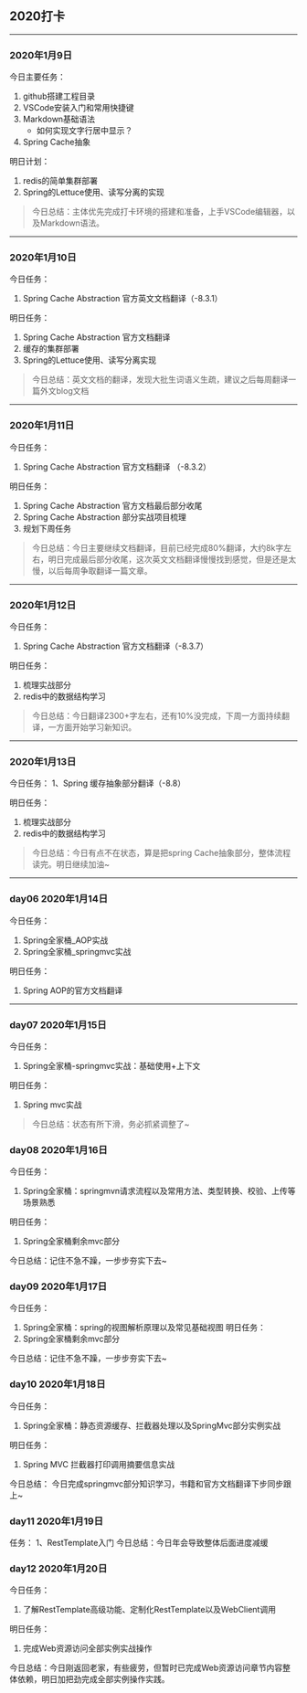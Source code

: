 ## 2020打卡
---
### 2020年1月9日 
今日主要任务：
1. github搭建工程目录
2. VSCode安装入门和常用快捷键
3. Markdown基础语法  
    - 如何实现文字行居中显示？
4. Spring Cache抽象

明日计划：  
1. redis的简单集群部署
2. Spring的Lettuce使用、读写分离的实现

> 今日总结：主体优先完成打卡环境的搭建和准备，上手VSCode编辑器，以及Markdown语法。
---
### 2020年1月10日
今日任务：
1. Spring Cache Abstraction 官方英文文档翻译（-8.3.1）

明日任务：
1. Spring Cache Abstraction 官方文档翻译
2. 缓存的集群部署
3. Spring的Lettuce使用、读写分离实现

> 今日总结：英文文档的翻译，发现大批生词语义生疏，建议之后每周翻译一篇外文blog文档
---
### 2020年1月11日
今日任务：
1. Spring Cache Abstraction 官方文档翻译 （-8.3.2）

明日任务：
1. Spring Cache Abstraction 官方文档最后部分收尾
2. Spring Cache Abstraction 部分实战项目梳理
3. 规划下周任务

> 今日总结：今日主要继续文档翻译，目前已经完成80%翻译，大约8k字左右，明日完成最后部分收尾，这次英文文档翻译慢慢找到感觉，但是还是太慢，以后每周争取翻译一篇文章。

---
### 2020年1月12日
今日任务：
1. Spring Cache Abstraction 官方文档翻译（-8.3.7）

明日任务：
1. 梳理实战部分
2. redis中的数据结构学习

> 今日总结：今日翻译2300+字左右，还有10%没完成，下周一方面持续翻译，一方面开始学习新知识。

---
### 2020年1月13日
今日任务：
1、Spring 缓存抽象部分翻译（-8.8）

明日任务：
1. 梳理实战部分
2. redis中的数据结构学习

> 今日总结：今日有点不在状态，算是把spring Cache抽象部分，整体流程读完。明日继续加油~

---
### day06 2020年1月14日
今日任务：
1. Spring全家桶_AOP实战
2. Spring全家桶_springmvc实战

明日任务：
1. Spring AOP的官方文档翻译

--- 
### day07 2020年1月15日
今日任务：
1. Spring全家桶-springmvc实战：基础使用+上下文

明日任务：
1. Spring mvc实战

> 今日总结：状态有所下滑，务必抓紧调整了~

### day08 2020年1月16日
今日任务：
1. Spring全家桶：springmvn请求流程以及常用方法、类型转换、校验、上传等场景熟悉

明日任务：
1. Spring全家桶剩余mvc部分

今日总结：记住不急不躁，一步步夯实下去~

### day09 2020年1月17日
今日任务：
1. Spring全家桶：spring的视图解析原理以及常见基础视图
明日任务：
1. Spring全家桶剩余mvc部分

今日总结：记住不急不躁，一步步夯实下去~

### day10 2020年1月18日
今日任务：
1. Spring全家桶：静态资源缓存、拦截器处理以及SpringMvc部分实例实战

明日任务：
1. Spring MVC 拦截器打印调用摘要信息实战

今日总结： 今日完成springmvc部分知识学习，书籍和官方文档翻译下步同步跟上~

### day11 2020年1月19日
任务：
1、RestTemplate入门
今日总结：今日年会导致整体后面进度减缓

### day12 2020年1月20日
今日任务：
1. 了解RestTemplate高级功能、定制化RestTemplate以及WebClient调用

明日任务：
1. 完成Web资源访问全部实例实战操作

今日总结：今日刚返回老家，有些疲劳，但暂时已完成Web资源访问章节内容整体依赖，明日加把劲完成全部实例操作实践。